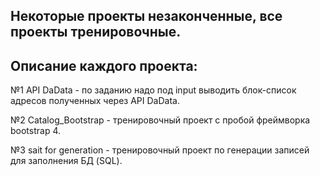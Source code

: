 Некоторые проекты незаконченные, все проекты тренировочные.
---

Описание каждого проекта:
---
№1 API DaData - по заданию надо под input выводить блок-список адресов полученных через API DaData.

№2 Catalog_Bootstrap - тренировочный проект с пробой фреймворка bootstrap 4.

№3 sait for generation - тренировочный проект по генерации записей для заполнения БД (SQL).
